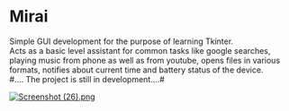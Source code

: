 # Mirai
Simple GUI development for the purpose of learning Tkinter.  
Acts as a basic level assistant for common tasks like google searches, playing music from phone as well as from youtube, opens files in various formats, notifies about current time and battery status of the device.   
#.... The project is still in development....#    

[![Screenshot (26).png](https://s14.postimg.org/88kmveiep/Screenshot_26.png)](https://postimg.org/image/h3lh5x771/)

